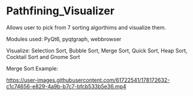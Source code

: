 # Pathfining_Visualizer

Allows user to pick from 7 sorting algorthims and visualize them.

Modules used: PyQt6, pyqtgraph, webbrowser

Visualize: Selection Sort, Bubble Sort, Merge Sort, Quick Sort, Heap Sort, Cocktail Sort and Gnome Sort

Merge Sort Example:


https://user-images.githubusercontent.com/61722541/178172632-c1c74656-e829-4a9b-b7c7-bfcb533b5e36.mp4

